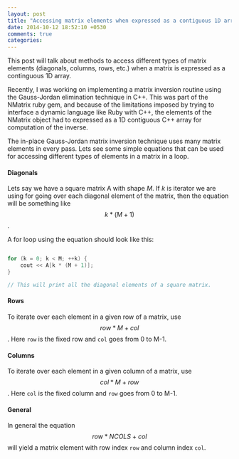 ```yaml
---
layout: post
title: "Accessing matrix elements when expressed as a contiguous 1D array"
date: 2014-10-12 18:52:10 +0530
comments: true
categories: 
---
```


This post will talk about methods to access different types of matrix elements (diagonals, columns, rows, etc.) when a matrix is expressed as a continguous 1D array.

Recently, I was working on implementing a matrix inversion routine using the Gauss-Jordan elimination technique in C++. This was part of the NMatrix ruby gem, and because of the limitations imposed by trying to interface a dynamic language like Ruby with C++, the elements of the NMatrix object had to expressed as a 1D contiguous C++ array for computation of the inverse.

The in-place Gauss-Jordan matrix inversion technique uses many matrix elements in every pass. Lets see some simple equations that can be used for accessing different types of elements in a matrix in a loop.

#### Diagonals

Lets say we have a square matrix A with shape _M_. If _k_ is iterator we are using for going over each diagonal element of the matrix, then the equation will be something like $$ k * (M + 1) $$.

A for loop using the equation should look like this:

```cpp

for (k = 0; k < M; ++k) {
    cout << A[k * (M + 1)];
}

// This will print all the diagonal elements of a square matrix.
```

#### Rows

To iterate over each element in a given row of a matrix, use $$ row*M + col $$. Here `row` is the fixed row and `col` goes from 0 to M-1.

#### Columns

To iterate over each element in a given column of a matrix, use $$ col*M + row $$. Here `col` is the fixed column and `row` goes from 0 to M-1.

#### General

In general the equation $$ row*NCOLS + col $$ will yield a matrix element with row index `row` and column index `col`.